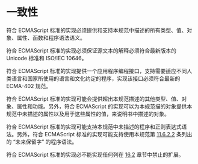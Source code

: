 # 一致性

符合 ECMAScript 标准的实现必须提供和支持本规范中描述的所有类型、值、对象、属性、函数和程序语法语义。

符合 ECMAScript 标准的实现必须保证源文本的解释必须符合最新版本的 Unicode 标准和 ISO/IEC 10646。

符合 ECMAScript 标准的实现提供一个应用程序编程接口，支持需要适应不同人类语言和国家所使用的语言和文化约定的程序，实现该接口必须符合最新的 ECMA-402 规范。

符合 ECMAScript 标准的实现可能会提供超出本规范描述的其他类型、值、对象、属性和功能。另外，符合 ECMAScript 的实现可以为本规范描的对象提供本规范中未描述的属性以及用于这些属性的值，来说明书中描述的对象。

符合 ECMAScript 标准的实现可能支持本规范中未描述的程序和正则表达式语法。另外，符合 ECMAScript 标准的实现可能支持使用本规范第 [11.6.2.2](http://www.ecma-international.org/ecma-262/8.0/index.html#sec-future-reserved-words) 条列出的 “未来保留字” 的程序语法。

符合 ECMAScript 标准的实现必不能实现任何列在 [16.2](http://www.ecma-international.org/ecma-262/8.0/index.html#sec-forbidden-extensions) 章节中禁止的扩展。

